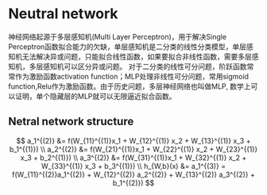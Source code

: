 # Neutral network 
神经网络起源于多层感知机(Multi Layer Perceptron)，用于解决Single Perceptron函数拟合能力的欠缺，单层感知机是二分类的线性分类模型，单层感知机无法解决异或问题，只能拟合线性函数，如果要拟合非线性函数，需要多层感知机，多层感知机可以区分异或问题。
对于二分类的线性可分问题，阶跃函数常常作为激励函数activation function；MLP处理非线性可分问题，常用sigmoid function,Relu作为激励函数。由于历史问题，多层神经网络也叫做MLP, 数学上可以证明，单个隐藏层的MLP就可以无限逼近拟合函数。

## Netral network structure
$$
a_1^{(2)} &= f(W_{11}^{(1)}x_1 + W_{12}^{(1)} x_2 + W_{13}^{(1)} x_3 + b_1^{(1)})  \\
a_2^{(2)} &= f(W_{21}^{(1)}x_1 + W_{22}^{(1)} x_2 + W_{23}^{(1)} x_3 + b_2^{(1)})  \\
a_3^{(2)} &= f(W_{31}^{(1)}x_1 + W_{32}^{(1)} x_2 + W_{33}^{(1)} x_3 + b_3^{(1)})  \\
h_{W,b}(x) &= a_1^{(3)} =  f(W_{11}^{(2)}a_1^{(2)} + W_{12}^{(2)} a_2^{(2)} + W_{13}^{(2)} a_3^{(2)} + b_1^{(2)}) 
$$


